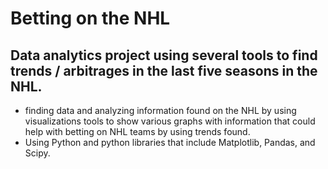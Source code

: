 # Betting on the NHL 
## Data analytics project using several tools to find trends / arbitrages in the last five seasons in the NHL.
- finding data and analyzing information found on the NHL by using visualizations tools to show various graphs with information that could help with betting on NHL teams by using trends found. 
- Using Python and python libraries that include Matplotlib, Pandas, and Scipy.

